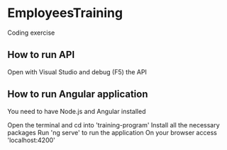 # EmployeesTraining
Coding exercise

## How to run API
Open with Visual Studio and debug (F5) the API

## How to run Angular application
You need to have Node.js and Angular installed

Open the terminal and cd into 'training-program'
Install all the necessary packages
Run 'ng serve' to run the application
On your browser access 'localhost:4200'
